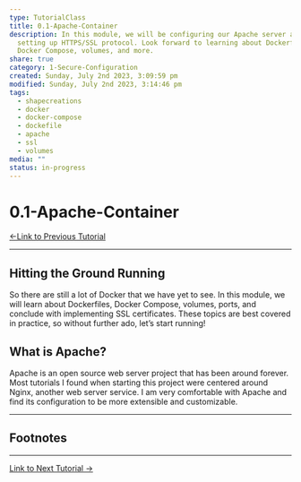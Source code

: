 ```yaml
---  
type: TutorialClass  
title: 0.1-Apache-Container  
description: In this module, we will be configuring our Apache server and  
  setting up HTTPS/SSL protocol. Look forward to learning about Dockerfiles,  
  Docker Compose, volumes, and more.  
share: true  
category: 1-Secure-Configuration  
created: Sunday, July 2nd 2023, 3:09:59 pm  
modified: Sunday, July 2nd 2023, 3:14:46 pm  
tags:  
  - shapecreations  
  - docker  
  - docker-compose  
  - dockefile  
  - apache  
  - ssl  
  - volumes  
media: ""  
status: in-progress  
---  
```

  
  
# 0.1-Apache-Container  
  
[←Link to Previous Tutorial](.md#)  
  
---  
  
## Hitting the Ground Running  
  
So there are still a lot of Docker that we have yet to see. In this module, we will learn about Dockerfiles, Docker Compose, volumes, ports, and conclude with implementing SSL certificates. These topics are best covered in practice, so without further ado, let’s start running!  
  
## What is Apache?  
  
Apache is an open source web server project that has been around forever. Most tutorials I found when starting this project were centered around Nginx, another web server service. I am very comfortable with Apache and find its configuration to be more extensible and customizable.   
  
---  
  
## Footnotes  
  
---  
  
[Link to Next Tutorial →](.md#)  
